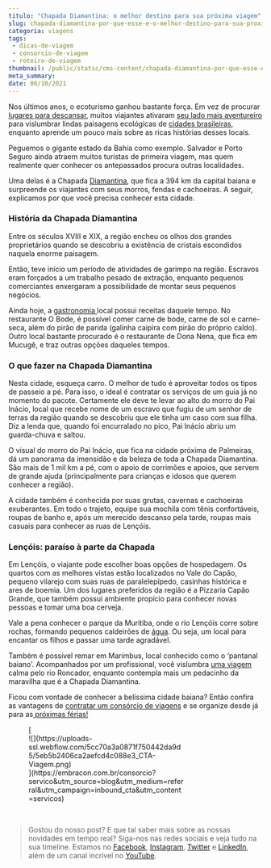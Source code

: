 ```yaml
---
titulo: "Chapada Diamantina: o melhor destino para sua próxima viagem"
slug: chapada-diamantina-por-que-esse-e-o-melhor-destino-para-sua-proxima-viagem
categoria: viagens
tags:
 - dicas-de-viagem
 - consorcio-de-viagem
 - roteiro-de-viagem
thumbnail: /public/static/cms-content/chapada-diamantina-por-que-esse-e-o-melhor-destino-para-sua-proxima-viagem.png
meta_summary: 
date: 06/10/2021
---
```

Nos últimos anos, o ecoturismo ganhou bastante força. Em vez de procurar[ lugares para descansar](https://www.embracon.com.br/blog/entenda-como-escolher-um-bom-hotel-para-viagens-em-familia), muitos viajantes ativaram [seu lado mais aventureiro](https://www.embracon.com.br/blog/3-lugares-incriveis-para-viajar-de-carro) para vislumbrar lindas paisagens ecológicas de [cidades brasileiras](https://www.embracon.com.br/blog/melhores-cidades-para-viver-com-valores-de-metro-quadrado), enquanto aprende um pouco mais sobre as ricas histórias desses locais.

Peguemos o gigante estado da Bahia como exemplo. Salvador e Porto Seguro ainda atraem muitos turistas de primeira viagem, mas quem realmente quer conhecer os antepassados procura outras localidades.

Uma delas é a Chapada [Diamantina](https://www.embracon.com.br/blog/4-roteiros-de-viagem-em-minas-gerais), que fica a 394 km da capital baiana e surpreende os viajantes com seus morros, fendas e cachoeiras. A seguir, explicamos por que você precisa conhecer esta cidade.

### História da Chapada Diamantina

Entre os séculos XVIII e XIX, a região encheu os olhos dos grandes proprietários quando se descobriu a existência de cristais escondidos naquela enorme paisagem.

Então, teve início um período de atividades de garimpo na região. Escravos eram forçados a um trabalho pesado de extração, enquanto pequenos comerciantes enxergaram a possibilidade de montar seus pequenos negócios.

Ainda hoje, a [gastronomia ](https://www.embracon.com.br/blog/curso-de-gastronomia-na-franca-vale-a-pena-investir)local possui receitas daquele tempo. No restaurante O Bode, é possível comer carne de bode, carne de sol e carne-seca, além do pirão de parida (galinha caipira com pirão do próprio caldo). Outro local bastante procurado é o restaurante de Dona Nena, que fica em Mucugê, e traz outras opções daqueles tempos.

### O que fazer na Chapada Diamantina

Nesta cidade, esqueça carro. O melhor de tudo é aproveitar todos os tipos de passeio a pé. Para isso, o ideal é contratar os serviços de um guia já no momento do pacote. Certamente ele deve te levar ao alto do morro do Pai Inácio, local que recebe nome de um escravo que fugiu de um senhor de terras da região quando se descobriu que ele tinha um caso com sua filha. Diz a lenda que, quando foi encurralado no pico, Pai Inácio abriu um guarda-chuva e saltou.

O visual do morro do Pai Inácio, que fica na cidade próxima de Palmeiras, dá um panorama da imensidão e da beleza de toda a Chapada Diamantina. São mais de 1 mil km a pé, com o apoio de corrimões e apoios, que servem de grande ajuda (principalmente para crianças e idosos que querem conhecer a região).

A cidade também é conhecida por suas grutas, cavernas e cachoeiras exuberantes. Em todo o trajeto, equipe sua mochila com tênis confortáveis, roupas de banho e, após um merecido descanso pela tarde, roupas mais casuais para conhecer as ruas de Lençóis.

### Lençóis: paraíso à parte da Chapada

Em Lençóis, o viajante pode escolher boas opções de hospedagem. Os quartos com as melhores vistas estão localizados no Vale do Capão, pequeno vilarejo com suas ruas de paralelepípedo, casinhas histórica e ares de boemia. Um dos lugares preferidos da região é a Pizzaria Capão Grande, que também possui ambiente propício para conhecer novas pessoas e tomar uma boa cerveja.

Vale a pena conhecer o parque da Muritiba, onde o rio Lençóis corre sobre rochas, formando pequenos caldeirões de [água](https://www.embracon.com.br/blog/5-lugares-para-conhecer-no-verao). Ou seja, um local para encantar os filhos e passar uma tarde agradável.

Também é possível remar em Marimbus, local conhecido como o ‘pantanal baiano’. Acompanhados por um profissional, você vislumbra [uma viagem](https://www.embracon.com.br/blog/saiba-o-que-levar-na-sua-proxima-viagem) calma pelo rio Roncador, enquanto contempla mais um pedacinho da maravilha que é a Chapada Diamantina.

Ficou com vontade de conhecer a belíssima cidade baiana? Então confira as vantagens de [contratar um consórcio de viagens](https://www.embracon.com.br/blog/consorcio-de-viagens-embracon-vantagens) e se organize desde já para as[ próximas férias!](https://www.embracon.com.br/blog/conheca-4-destinos-incriveis-para-passar-ferias-em-familia)

<figure class="w-richtext-figure-type-image w-richtext-align-center" style="max-width:310px">[<div>![](https://uploads-ssl.webflow.com/5cc70a3a0871f750442da9d5/5eb5b2406ca2aefcd4c088e3_CTA-Viagem.png)</div>](https://embracon.com.br/consorcio?servico&utm_source=blog&utm_medium=referral&utm_campaign=inbound_cta&utm_content=servicos)</figure>‍

> Gostou do nosso post? E que tal saber mais sobre as nossas novidades em tempo real? Siga-nos nas redes sociais e veja tudo na sua timeline. Estamos no [Facebook](https://www.facebook.com/embracon/), [Instagram](https://www.instagram.com/embraconoficial/), [Twitter](https://twitter.com/embracon) e [LinkedIn](https://www.linkedin.com/company/1018875/), além de um canal incrível no [YouTube](https://www.youtube.com/channel/UCL-Y0mv9zc73Iek48NLUBzQ).

‍
